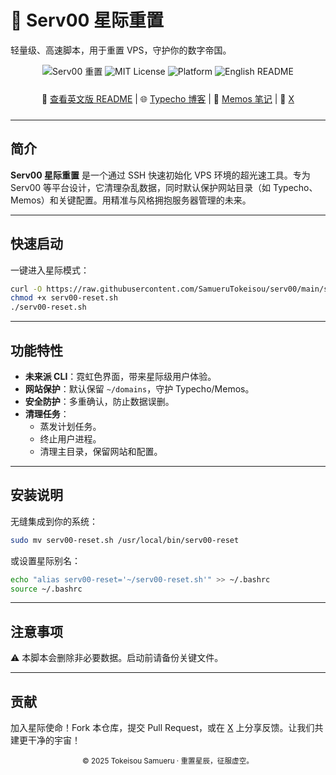 # 🌌 Serv00 星际重置

轻量级、高速脚本，用于重置 VPS，守护你的数字帝国。

<div align="center" style="margin-bottom: 24px;">
  <img src="https://img.shields.io/badge/Serv00-重置-00DDEB?style=flat-square&logo=server" alt="Serv00 重置" />
  <img src="https://img.shields.io/badge/许可证-MIT-1E90FF?style=flat-square" alt="MIT License" />
  <img src="https://img.shields.io/badge/平台-Linux/FreeBSD-D91414?style=flat-square&logo=linux" alt="Platform" />
  <img src="https://img.shields.io/badge/语言-English-00DDEB?style=flat-square&logo=translate" alt="English README" />
</div>

<div align="center" style="margin-bottom: 24px;">
  📖 <a href="README-en.md">查看英文版 README</a> | 🌐 <a href="https://www.samueru.nyc.mn">Typecho 博客</a> | 📝 <a href="https://memos.286163668.xyz">Memos 笔记</a> | 📡 <a href="https://x.com/SamueruTokeisou">X</a>
</div>

---

## 简介

**Serv00 星际重置** 是一个通过 SSH 快速初始化 VPS 环境的超光速工具。专为 Serv00 等平台设计，它清理杂乱数据，同时默认保护网站目录（如 Typecho、Memos）和关键配置。用精准与风格拥抱服务器管理的未来。

---

## 快速启动

一键进入星际模式：

```bash
curl -O https://raw.githubusercontent.com/SamueruTokeisou/serv00/main/serv00-reset.sh
chmod +x serv00-reset.sh
./serv00-reset.sh
```

---

## 功能特性

- **未来派 CLI**：霓虹色界面，带来星际级用户体验。
- **网站保护**：默认保留 `~/domains`，守护 Typecho/Memos。
- **安全防护**：多重确认，防止数据误删。
- **清理任务**：
  - 蒸发计划任务。
  - 终止用户进程。
  - 清理主目录，保留网站和配置。

---

## 安装说明

无缝集成到你的系统：

```bash
sudo mv serv00-reset.sh /usr/local/bin/serv00-reset
```

或设置星际别名：

```bash
echo "alias serv00-reset='~/serv00-reset.sh'" >> ~/.bashrc
source ~/.bashrc
```

---

## 注意事项

⚠️ 本脚本会删除非必要数据。启动前请备份关键文件。

---

## 贡献

加入星际使命！Fork 本仓库，提交 Pull Request，或在 [X](https://x.com/SamueruTokeisou) 上分享反馈。让我们共建更干净的宇宙！

<footer align="center">
  <sub>© 2025 Tokeisou Samueru · 重置星辰，征服虚空。</sub>
</footer>

